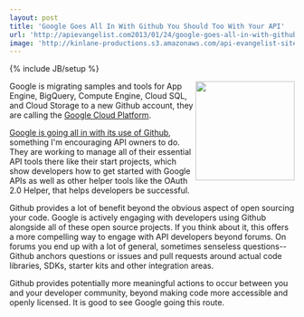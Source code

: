 ```yaml
---
layout: post
title: 'Google Goes All In With Github You Should Too With Your API'
url: 'http://apievangelist.com2013/01/24/google-goes-all-in-with-github-and-you-should-too-with-your-api/'
image: 'http://kinlane-productions.s3.amazonaws.com/api-evangelist-site/blog/google-cloud-platform.png'
---
```

{% include JB/setup %}
<p>
     <img src=https://s3.amazonaws.com/kinlane-productions/google/google-cloud-platform.png  width=175 align=right />
</p>
<p>
     Google is migrating samples and tools for App Engine, BigQuery, Compute Engine, Cloud SQL, and Cloud Storage to a new Github account, they are calling the <a title=Google Cloud Platform href=http://google-opensource.blogspot.com/2013/01/find-sample-code-and-more-for-google.html>Google Cloud Platform</a>.
</p>
<p>
     <a href=https://github.com/googlecloudplatform>Google is going all in with its use of Github</a>, something I'm encouraging API owners to do. They are working to manage all of their essential API tools there like their start projects, which show developers how to get started with Google APIs as well as other helper tools like the OAuth 2.0 Helper, that helps developers be successful.
</p>
<p>
     Github provides a lot of benefit beyond the obvious aspect of open sourcing your code. Google is actively engaging with developers using Github alongside all of these open source projects. If you think about it, this offers a more compelling way to engage with API developers beyond forums. On forums you end up with a lot of general, sometimes senseless questions--Github anchors questions or issues and pull requests around actual code libraries, SDKs, starter kits and other integration areas.
</p>
<p>
     Github provides potentially more meaningful actions to occur between you and your developer community, beyond making code more accessible and openly licensed. It is good to see Google going this route.
</p>
